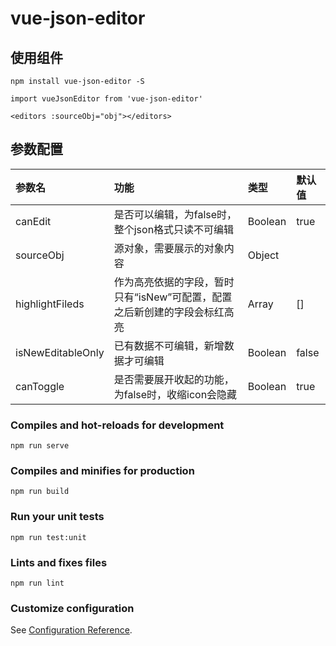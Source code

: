 # vue-json-editor

## 使用组件
```
npm install vue-json-editor -S

import vueJsonEditor from 'vue-json-editor'

<editors :sourceObj="obj"></editors>
```

## 参数配置

| 参数名  | 功能  | 类型  | 默认值  |
|:----------|:----------|:----------|:----------|
| canEdit    | 是否可以编辑，为false时，整个json格式只读不可编辑    | Boolean   | true    |
| sourceObj    | 源对象，需要展示的对象内容   | Object    |     |
| highlightFileds    | 作为高亮依据的字段，暂时只有“isNew”可配置，配置之后新创建的字段会标红高亮   | Array    |   []  |
| isNewEditableOnly    | 已有数据不可编辑，新增数据才可编辑   | Boolean    |  false   |
| canToggle    | 是否需要展开收起的功能，为false时，收缩icon会隐藏   | Boolean    |  true   |


### Compiles and hot-reloads for development
```
npm run serve
```

### Compiles and minifies for production
```
npm run build
```

### Run your unit tests
```
npm run test:unit
```

### Lints and fixes files
```
npm run lint
```

### Customize configuration
See [Configuration Reference](https://cli.vuejs.org/config/).
